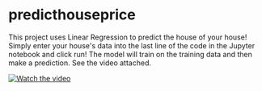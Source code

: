 # predicthouseprice
 
This project uses Linear Regression to predict the house of your house! Simply enter your house's data into the last line of the code in the Jupyter notebook and click run! The model will train on the training data and then make a prediction. See the video attached.

[![Watch the video](https://img.youtube.com/vi/SeR_yoQXegM/0.jpg)](https://www.youtube.com/watch?v=SeR_yoQXegM)
